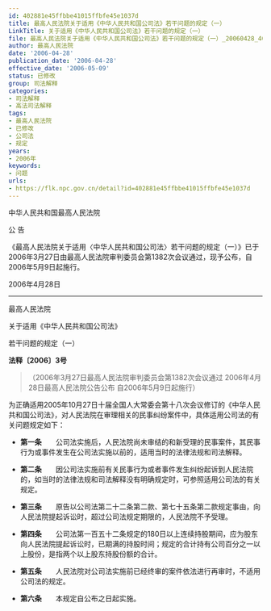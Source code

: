 ```yaml
---
id: 402881e45ffbbe41015ffbfe45e1037d
title: 最高人民法院关于适用《中华人民共和国公司法》若干问题的规定（一）
LinkTitle: 关于适用《中华人民共和国公司法》若干问题的规定（一）
file: 最高人民法院关于适用《中华人民共和国公司法》若干问题的规定（一）_20060428_402881e45ffbbe41015ffbfe45e1037d.docx
author: 最高人民法院
date: '2006-04-28'
publication_date: '2006-04-28'
effective_date: '2006-05-09'
status: 已修改
group: 司法解释
categories:
- 司法解释
- 高法司法解释
tags:
- 最高人民法院
- 已修改
- 公司法
- 规定
years:
- 2006年
keywords:
- 问题
urls:
- https://flk.npc.gov.cn/detail?id=402881e45ffbbe41015ffbfe45e1037d
---
```


中华人民共和国最高人民法院

公 告

《最高人民法院关于适用〈中华人民共和国公司法〉若干问题的规定（一）》已于2006年3月27日由最高人民法院审判委员会第1382次会议通过，现予公布，自2006年5月9日起施行。

2006年4月28日

---

最高人民法院

关于适用《中华人民共和国公司法》

若干问题的规定（一）

**法释〔2006〕3号**

> （2006年3月27日最高人民法院审判委员会第1382次会议通过 2006年4月28日最高人民法院公告公布 自2006年5月9日起施行）

为正确适用2005年10月27日十届全国人大常委会第十八次会议修订的《中华人民共和国公司法》，对人民法院在审理相关的民事纠纷案件中，具体适用公司法的有关问题规定如下：

- **第一条**　　公司法实施后，人民法院尚未审结的和新受理的民事案件，其民事行为或事件发生在公司法实施以前的，适用当时的法律法规和司法解释。

- **第二条**　　因公司法实施前有关民事行为或者事件发生纠纷起诉到人民法院的，如当时的法律法规和司法解释没有明确规定时，可参照适用公司法的有关规定。

- **第三条**　　原告以公司法第二十二条第二款、第七十五条第二款规定事由，向人民法院提起诉讼时，超过公司法规定期限的，人民法院不予受理。

- **第四条**　　公司法第一百五十二条规定的180日以上连续持股期间，应为股东向人民法院提起诉讼时，已期满的持股时间；规定的合计持有公司百分之一以上股份，是指两个以上股东持股份额的合计。

- **第五条**　　人民法院对公司法实施前已经终审的案件依法进行再审时，不适用公司法的规定。

- **第六条**　　本规定自公布之日起实施。
